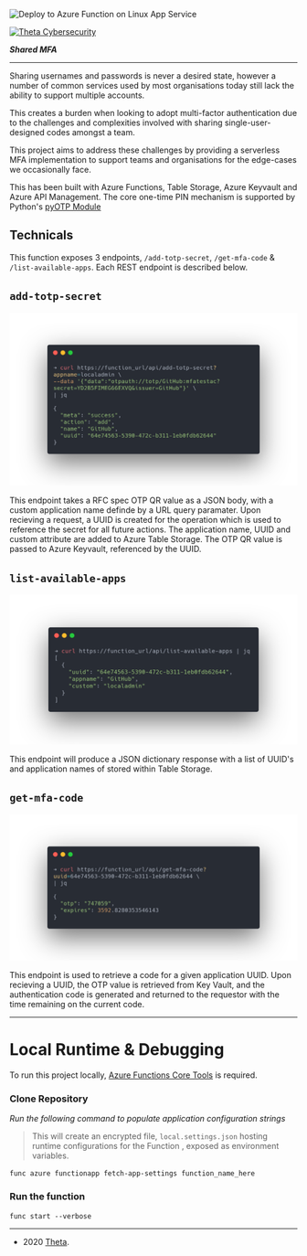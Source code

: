 ![Deploy to Azure Function on Linux App Service](https://github.com/thetanz/sharedmfa/workflows/Deploy%20to%20Azure%20Function%20on%20Linux%20App%20Service/badge.svg)

<a href="https://www.theta.co.nz/solutions/cyber-security/">
<img src="https://avatars0.githubusercontent.com/u/2897191?s=70&v=4" 
title="Theta Cybersecurity" alt="Theta Cybersecurity">
</a>

<!-- Shared MFA -->
<!-- josh.highet@theta.co.nz -->
<!-- test/development -->

***Shared MFA***

---

Sharing usernames and passwords is never a desired state, however a number of common services used by most organisations today still lack the ability to support multiple accounts.

This creates a burden when looking to adopt multi-factor authentication due to the challenges and complexities involved with sharing single-user-designed codes amongst a team.

This project aims to address these challenges by providing a serverless MFA implementation to support teams and organisations for the edge-cases we occasionally face. 

This has been built with Azure Functions, Table Storage, Azure Keyvault and Azure API Management. The core one-time PIN mechanism is supported by Python's [pyOTP Module](https://pyotp.readthedocs.io/en/latest/#)

## Technicals

This function exposes 3 endpoints, `/add-totp-secret`, `/get-mfa-code` & `/list-available-apps`. Each REST endpoint is described below.

## `add-totp-secret`

![alt text](assets/add-totp-secret.png)

This endpoint takes a RFC spec OTP QR value as a JSON body, with a custom application name definde by a URL query paramater. Upon recieving a request, a UUID is created for the operation which is used to reference the secret for all future actions. The application name, UUID and custom attribute are added to Azure Table Storage. The OTP QR value is passed to Azure Keyvault, referenced by the UUID.

## `list-available-apps`

![alt text](assets/list-available-apps.png)

This endpoint will produce a JSON dictionary response with a list of UUID's and application names of stored within Table Storage.

## `get-mfa-code`

![alt text](assets/get-mfa-code.png)

This endpoint is used to retrieve a code for a given application UUID. Upon recieving a UUID, the OTP value is retrieved from Key Vault, and the authentication code is generated and returned to the requestor with the time remaining on the current code.

---

# Local Runtime & Debugging

To run this project locally, [Azure Functions Core Tools](https://docs.microsoft.com/en-us/azure/azure-functions/functions-run-local?tabs=macos%2Ccsharp%2Cbash#install-the-azure-functions-core-tools) is required.

### Clone Repository

*Run the following command to populate application configuration strings*

> This will create an encrypted file, `local.settings.json` hosting runtime configurations for the Function , exposed as environment variables.

    func azure functionapp fetch-app-settings function_name_here

### Run the function

    func start --verbose

---
- 2020 <a href="https://www.theta.co.nz/cyber" target="_blank">Theta</a>.
